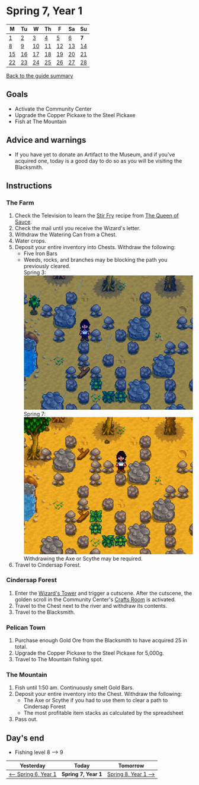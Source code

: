 # Spring 7, Year 1

| M                          | Tu                        | W                         | Th                        | F                         | Sa                        | Su                        |
| -------------------------- | ------------------------- | ------------------------- | ------------------------- |-------------------------- | ------------------------- | ------------------------- |
| [1](year-1-spring-1.md)    | [2](year-1-spring-2.md)   | [3](year-1-spring-3.md)   | [4](year-1-spring-4.md)   | [5](year-1-spring-5.md)   | [6](year-1-spring-6.md)   | **7**                     |
| [8](year-1-spring-8.md)    | [9](year-1-spring-9.md)   | [10](year-1-spring-10.md) | [11](year-1-spring-11.md) | [12](year-1-spring-12.md) | [13](year-1-spring-13.md) | [14](year-1-spring-14.md) |
| [15](year-1-spring-15.md)  | [16](year-1-spring-16.md) | [17](year-1-spring-17.md) | [18](year-1-spring-18.md) | [19](year-1-spring-19.md) | [20](year-1-spring-20.md) | [21](year-1-spring-21.md) |
| [22](year-1-spring-22.md)  | [23](year-1-spring-23.md) | [24](year-1-spring-24.md) | [25](year-1-spring-25.md) | [26](year-1-spring-26.md) | [27](year-1-spring-27.md) | [28](year-1-spring-28.md) |

[Back to the guide summary](readme.md)

## Goals

- Activate the Community Center
- Upgrade the Copper Pickaxe to the Steel Pickaxe
- Fish at The Mountain

## Advice and warnings

- If you have yet to donate an Artifact to the Museum, and if you've acquired one, today is a good day to do so as you will be visiting the Blacksmith.

## Instructions

### The Farm

1. Check the Television to learn the [Stir Fry](https://stardewvalleywiki.com/Stir_Fry) recipe from [The Queen of Sauce](https://stardewvalleywiki.com/The_Queen_of_Sauce).
2. Check the mail until you receive the Wizard's letter.
3. Withdraw the Watering Can from a Chest.
4. Water crops.
5. Deposit your entire inventory into Chests. Withdraw the following:
   - Five Iron Bars
   - Weeds, rocks, and branches may be blocking the path you previously cleared.<br />Spring 3:<br />![Path Clear on Spring 3](images/year-1-spring-7-path-clear.png)<br />Spring 7:<br />![Path Blocked on Spring 7](images/year-1-spring-7-path-blocked.png)<br />
   Withdrawing the Axe or Scythe may be required.
6. Travel to Cindersap Forest.

### Cindersap Forest

1. Enter the [Wizard's Tower](https://stardewvalleywiki.com/Wizard%27s_Tower) and trigger a cutscene. After the cutscene, the golden scroll in the Community Center's [Crafts Room](https://stardewvalleywiki.com/Bundles#Crafts_Room) is activated.
2. Travel to the Chest next to the river and withdraw its contents.
3. Travel to the Blacksmith.

### Pelican Town

1. Purchase enough Gold Ore from the Blacksmith to have acquired 25 in total.
2. Upgrade the Copper Pickaxe to the Steel Pickaxe for 5,000g.
3. Travel to The Mountain fishing spot.

### The Mountain

1. Fish until 1:50 am. Continuously smelt Gold Bars.
2. Deposit your entire inventory into the Chest. Withdraw the following:
   - The Axe or Scythe if you had to use them to clear a path to Cindersap Forest
   - The most profitable item stacks as calculated by the spreadsheet
3. Pass out.

## Day's end

- Fishing level 8 ⟶ 9

| Yesterday                                 | Today                 | Tomorrow                                    |
| ----------------------------------------- | --------------------- | ------------------------------------------- |
| [⟵ Spring 6, Year 1](year-1-spring-6.md) | **Spring 7, Year 1**  | [Spring 8, Year 1 ⟶](year-1-spring-8.md)   |
